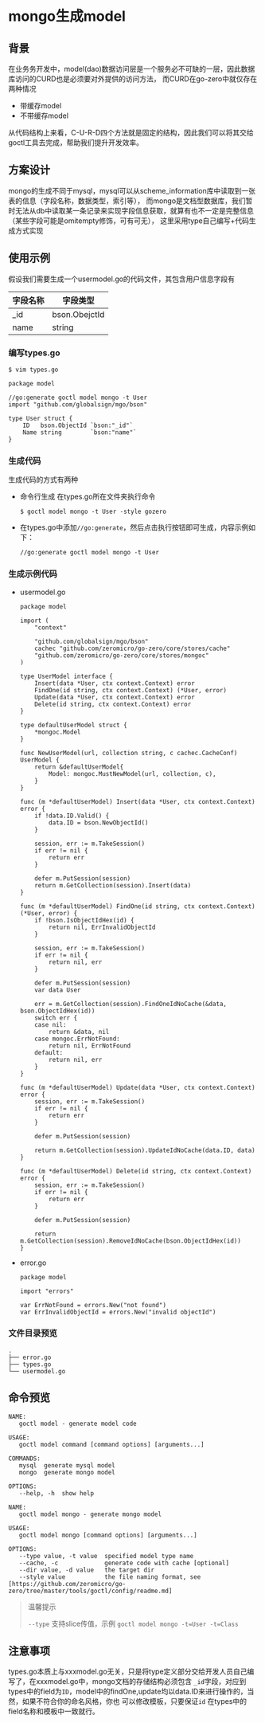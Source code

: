 # mongo生成model

## 背景

在业务务开发中，model(dao)数据访问层是一个服务必不可缺的一层，因此数据库访问的CURD也是必须要对外提供的访问方法， 而CURD在go-zero中就仅存在两种情况

* 带缓存model
* 不带缓存model

从代码结构上来看，C-U-R-D四个方法就是固定的结构，因此我们可以将其交给goctl工具去完成，帮助我们提升开发效率。

## 方案设计

mongo的生成不同于mysql，mysql可以从scheme_information库中读取到一张表的信息（字段名称，数据类型，索引等），
而mongo是文档型数据库，我们暂时无法从db中读取某一条记录来实现字段信息获取，就算有也不一定是完整信息（某些字段可能是omitempty修饰，可有可无）， 这里采用type自己编写+代码生成方式实现

## 使用示例

假设我们需要生成一个usermodel.go的代码文件，其包含用户信息字段有

|字段名称|字段类型|
|---|---|
|_id|bson.ObejctId|
|name|string|

### 编写types.go

```shell
$ vim types.go
```

```golang
package model

//go:generate goctl model mongo -t User
import "github.com/globalsign/mgo/bson"

type User struct {
	ID   bson.ObjectId `bson:"_id"`
	Name string        `bson:"name"`
}
```

### 生成代码

生成代码的方式有两种

* 命令行生成 在types.go所在文件夹执行命令
    ```shell
    $ goctl model mongo -t User -style gozero
    ```
* 在types.go中添加`//go:generate`，然后点击执行按钮即可生成，内容示例如下：
  ```golang
  //go:generate goctl model mongo -t User
  ```

### 生成示例代码

* usermodel.go

  ```golang
  package model
  
  import (
      "context"
  
      "github.com/globalsign/mgo/bson"
      cachec "github.com/zeromicro/go-zero/core/stores/cache"
      "github.com/zeromicro/go-zero/core/stores/mongoc"
  )
  
  type UserModel interface {
      Insert(data *User, ctx context.Context) error
      FindOne(id string, ctx context.Context) (*User, error)
      Update(data *User, ctx context.Context) error
      Delete(id string, ctx context.Context) error
  }
  
  type defaultUserModel struct {
      *mongoc.Model
  }
  
  func NewUserModel(url, collection string, c cachec.CacheConf) UserModel {
      return &defaultUserModel{
          Model: mongoc.MustNewModel(url, collection, c),
      }
  }
  
  func (m *defaultUserModel) Insert(data *User, ctx context.Context) error {
      if !data.ID.Valid() {
          data.ID = bson.NewObjectId()
      }
  
      session, err := m.TakeSession()
      if err != nil {
          return err
      }
  
      defer m.PutSession(session)
      return m.GetCollection(session).Insert(data)
  }
  
  func (m *defaultUserModel) FindOne(id string, ctx context.Context) (*User, error) {
      if !bson.IsObjectIdHex(id) {
          return nil, ErrInvalidObjectId
      }
  
      session, err := m.TakeSession()
      if err != nil {
          return nil, err
      }
  
      defer m.PutSession(session)
      var data User
  
      err = m.GetCollection(session).FindOneIdNoCache(&data, bson.ObjectIdHex(id))
      switch err {
      case nil:
          return &data, nil
      case mongoc.ErrNotFound:
          return nil, ErrNotFound
      default:
          return nil, err
      }
  }
  
  func (m *defaultUserModel) Update(data *User, ctx context.Context) error {
      session, err := m.TakeSession()
      if err != nil {
          return err
      }
  
      defer m.PutSession(session)
  
      return m.GetCollection(session).UpdateIdNoCache(data.ID, data)
  }
  
  func (m *defaultUserModel) Delete(id string, ctx context.Context) error {
      session, err := m.TakeSession()
      if err != nil {
          return err
      }
  
      defer m.PutSession(session)
  
      return m.GetCollection(session).RemoveIdNoCache(bson.ObjectIdHex(id))
  }
  ```

* error.go

  ```golang
  package model

  import "errors"
  
  var ErrNotFound = errors.New("not found")
  var ErrInvalidObjectId = errors.New("invalid objectId")
  ```

### 文件目录预览

```text
.
├── error.go
├── types.go
└── usermodel.go

```

## 命令预览

```text
NAME:
   goctl model - generate model code

USAGE:
   goctl model command [command options] [arguments...]

COMMANDS:
   mysql  generate mysql model
   mongo  generate mongo model

OPTIONS:
   --help, -h  show help
```

```text
NAME:
   goctl model mongo - generate mongo model

USAGE:
   goctl model mongo [command options] [arguments...]

OPTIONS:
   --type value, -t value  specified model type name
   --cache, -c             generate code with cache [optional]
   --dir value, -d value   the target dir
   --style value           the file naming format, see [https://github.com/zeromicro/go-zero/tree/master/tools/goctl/config/readme.md]

```

> 温馨提示
> 
> `--type` 支持slice传值，示例 `goctl model mongo -t=User -t=Class`
## 注意事项

types.go本质上与xxxmodel.go无关，只是将type定义部分交给开发人员自己编写了，在xxxmodel.go中，mongo文档的存储结构必须包含
`_id`字段，对应到types中的field为`ID`，model中的findOne,update均以data.ID来进行操作的，当然，如果不符合你的命名风格，你也 可以修改模板，只要保证`id`
在types中的field名称和模板中一致就行。
